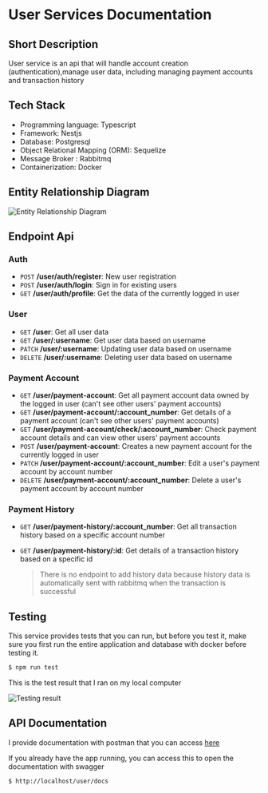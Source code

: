# User Services Documentation

## Short Description

User service is an api that will handle account creation (authentication),manage user data, including managing payment accounts and transaction history

## Tech Stack

- Programming language: Typescript
- Framework: Nestjs
- Database: Postgresql
- Object Relational Mapping (ORM): Sequelize
- Message Broker : Rabbitmq
- Containerization: Docker

## Entity Relationship Diagram

![Entity Relationship Diagram](https://ik.imagekit.io/sarrahmanme/Screenshot%202024-05-11%20at%2014.28.34.png?updatedAt=1715412537452)

## Endpoint Api

### Auth

- `POST` **/user/auth/register**: New user registration
- `POST` **/user/auth/login**: Sign in for existing users
- `GET` **/user/auth/profile**: Get the data of the currently logged in user

### User

- `GET` **/user**: Get all user data
- `GET` **/user/:username**: Get user data based on username
- `PATCH` **/user/:username**: Updating user data based on username
- `DELETE` **/user/:username**: Deleting user data based on username

### Payment Account

- `GET` **/user/payment-account**: Get all payment account data owned by the logged in user (can't see other users' payment accounts)
- `GET` **/user/payment-account/:account_number**: Get details of a payment account (can't see other users' payment accounts)
- `GET` **/user/payment-account/check/:account_number**: Check payment account details and can view other users' payment accounts
- `POST` **/user/payment-account**: Creates a new payment account for the currently logged in user
- `PATCH` **/user/payment-account/:account_number**: Edit a user's payment account by account number
- `DELETE` **/user/payment-account/:account_number**: Delete a user's payment account by account number

### Payment History

- `GET` **/user/payment-history/:account_number**: Get all transaction history based on a specific account number
- `GET` **/user/payment-history/:id**: Get details of a transaction history based on a specific id

  > There is no endpoint to add history data because history data is automatically sent with rabbitmq when the transaction is successful

## Testing

This service provides tests that you can run, but before you test it, make sure you first run the entire application and database with docker before testing it.

```bash
$ npm run test
```

This is the test result that I ran on my local computer

![Testing result](https://ik.imagekit.io/sarrahmanme/Screenshot%202024-05-11%20at%2016.56.50.png?updatedAt=1715421424126)

## API Documentation

I provide documentation with postman that you can access [here](https://documenter.getpostman.com/view/29090922/2sA3JM71wm#fddfb529-e12c-43e9-9f91-41266a768dc9)

If you already have the app running, you can access this to open the documentation with swagger

```bash
$ http://localhost/user/docs
```
